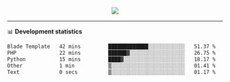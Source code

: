 <h3 align="center">
  <a href="https://github.com/hwalker928">
      <img src="https://github-profile-trophy.vercel.app/?username=hwalker928&no-bg=true&no-frame=true">
  </a>
</h3>


<hr>

📊 **Development statistics**

<!--START_SECTION:waka-->

```txt
Blade Template   42 mins         █████████████░░░░░░░░░░░░   51.37 %
PHP              22 mins         ██████▓░░░░░░░░░░░░░░░░░░   26.75 %
Python           15 mins         ████▓░░░░░░░░░░░░░░░░░░░░   18.17 %
Other            1 min           ▒░░░░░░░░░░░░░░░░░░░░░░░░   01.41 %
Text             0 secs          ▒░░░░░░░░░░░░░░░░░░░░░░░░   01.17 %
```

<!--END_SECTION:waka-->
